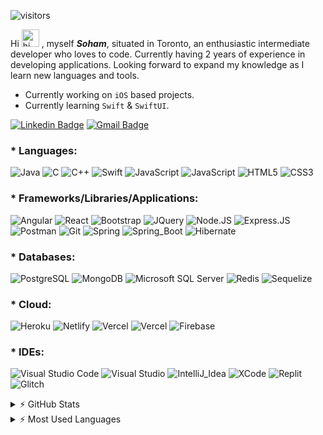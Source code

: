 ![visitors](https://visitor-badge.glitch.me/badge?page_id=sdthaker.visitor-badge)

Hi 
<img src="https://user-images.githubusercontent.com/1303154/88677602-1635ba80-d120-11ea-84d8-d263ba5fc3c0.gif" width="28px" alt="hi">
, myself ***Soham***, situated in Toronto, an enthusiastic intermediate developer who loves to code. Currently having 2 years of experience in developing applications. Looking forward to expand my knowledge as I learn new languages and tools.

* Currently working on `iOS` based projects.
* Currently learning `Swift` & `SwiftUI`.

[![Linkedin Badge](https://img.shields.io/badge/LinkedIn-0077B5?style=for-the-badge&logo=linkedin)](https://www.linkedin.com/in/soham-thaker/)
[![Gmail Badge](https://img.shields.io/badge/Gmail-D14836?style=for-the-badge&logo=gmail&logoColor=white&link=mailto:thakersoham3@gmail.com)](mailto:thakersoham3@gmail.com)

### * Languages:

![Java](https://img.shields.io/badge/Java-ED8B00?style=for-the-badge&logo=java&logoColor=white)
![C](https://img.shields.io/badge/C-A8B9CC?style=for-the-badge&logo=C&logoColor=white)
![C++](https://img.shields.io/badge/C++-00599C?style=for-the-badge&logo=cplusplus&logoColor=white)
![Swift](https://img.shields.io/badge/Swift-F05138?style=for-the-badge&logo=swift&logoColor=white)
![JavaScript](https://img.shields.io/badge/JavaScript-F7DF1E?style=for-the-badge&logo=javascript&logoColor=black)
![JavaScript](https://img.shields.io/badge/TypeScript-3178C6?style=for-the-badge&logo=typescript&logoColor=black)
![HTML5](https://img.shields.io/badge/HTML5-E34F26?style=for-the-badge&logo=html5&logoColor=white)
![CSS3](https://img.shields.io/badge/CSS3-1572B6?style=for-the-badge&logo=css3&logoColor=white)

### * Frameworks/Libraries/Applications:

![Angular](https://img.shields.io/badge/Angular-DD0031?style=for-the-badge&logo=angular&logoColor=white)
![React](https://img.shields.io/badge/React-20232A?style=for-the-badge&logo=react&logoColor=61DAFB)
![Bootstrap](https://img.shields.io/badge/Bootstrap-563D7C?style=for-the-badge&logo=bootstrap&logoColor=white)
![JQuery](https://img.shields.io/badge/jQuery-0769AD?style=for-the-badge&logo=jquery&logoColor=white)
![Node.JS](https://img.shields.io/badge/Node.js-43853D?style=for-the-badge&logo=node.js&logoColor=white)
![Express.JS](https://img.shields.io/badge/Express.js-000000?style=for-the-badge&logo=express&logoColor=white)
![Postman](https://img.shields.io/badge/Postman-FF6C37?style=for-the-badge&logo=postman&logoColor=white)
![Git](https://img.shields.io/badge/Git-F05032?style=for-the-badge&logo=git&logoColor=white)
![Spring](https://img.shields.io/badge/Spring-6DB33F?style=for-the-badge&logo=spring&logoColor=white)
![Spring_Boot](https://img.shields.io/badge/Spring_Boot-6DB33F?style=for-the-badge&logo=springboot&logoColor=white)
![Hibernate](https://img.shields.io/badge/Hibernate-59666C?style=for-the-badge&logo=hibernate&logoColor=white)

### * Databases:
![PostgreSQL](https://img.shields.io/badge/PostgreSQL-316192?style=for-the-badge&logo=postgresql&logoColor=white)
![MongoDB](https://img.shields.io/badge/MongoDB-4EA94B?style=for-the-badge&logo=mongodb&logoColor=white)
![Microsoft SQL Server](https://img.shields.io/badge/Microsoft_SQL_Server-CC2927?style=for-the-badge&logo=microsoftsqlserver&logoColor=white)
![Redis](https://img.shields.io/badge/Redis-DC382D?style=for-the-badge&logo=redis&logoColor=white)
![Sequelize](https://img.shields.io/badge/Sequelize-52B0E7?style=for-the-badge&logo=sequelize&logoColor=white)

### * Cloud:
![Heroku](https://img.shields.io/badge/Heroku-430098?style=for-the-badge&logo=heroku&logoColor=white)
![Netlify](https://img.shields.io/badge/Netlify-00C7B7?style=for-the-badge&logo=netlify&logoColor=white)
![Vercel](https://img.shields.io/badge/Vercel-000000?style=for-the-badge&logo=vercel&logoColor=white)
![Vercel](https://img.shields.io/badge/GithubPages-222222?style=for-the-badge&logo=githubpages&logoColor=white)
![Firebase](https://img.shields.io/badge/Firebase-FFCA28?style=for-the-badge&logo=firebase&logoColor=white)

### * IDEs:
![Visual Studio Code](https://img.shields.io/badge/Visual_Studio_Code-0078D4?style=for-the-badge&logo=visualstudiocode&logoColor=white)
![Visual Studio](https://img.shields.io/badge/Visual_Studio-5C2D91?style=for-the-badge&logo=visualstudio&logoColor=white)
![IntelliJ_Idea](https://img.shields.io/badge/Intellij_Idea-000000?style=for-the-badge&logo=intellijidea&logoColor=white)
![XCode](https://img.shields.io/badge/XCode-147EFB?style=for-the-badge&logo=xcode&logoColor=white)
![Replit](https://img.shields.io/badge/Replit-667881?style=for-the-badge&logo=replit&logoColor=white)
![Glitch](https://img.shields.io/badge/Glitch-3333FF?style=for-the-badge&logo=glitch&logoColor=white)

<details>
  <summary> ⚡ GitHub Stats</summary>
  <img align="left" alt="Soham's GitHub Stats" src="https://github-readme-stats.vercel.app/api?username=sdthaker&show_icons=true&hide_border=true" />
</details>
<details>
  <summary> ⚡ Most Used Languages</summary>
<img align="left" alt="Soham's GitHub Top Languages" src="https://github-readme-stats.vercel.app/api/top-langs/?username=sdthaker" />
</details>
